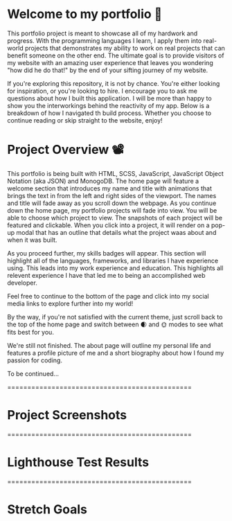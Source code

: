 # Welcome to my portfolio 💼

This portfolio project is meant to showcase all of my hardwork and progress. With  the programming languages I learn, I apply them into real-world projects that demonstrates my ability to work on real projects that can benefit someone on the other end. The ultimate goal is to provide visitors of my website with an amazing user experience that leaves you wondering "how did he do that!" by the end of your sifting journey of my website.

If you're exploring this repository, it is not by chance. You're either looking for inspiration, or you're looking to hire. I encourage you to ask me questions about how I built this application. I will be more than happy to show you the interworkings behind the reactivity of my app. Below is a breakdown of how I navigated th build process. Whether you choose to continue reading or skip straight to the website, enjoy!

# Project Overview 📽️

This portfolio is being built with HTML, SCSS, JavaScript, JavaScript Object Notation (aka JSON) and MonogoDB. The home page will feature a welcome section that introduces my name and title with animations that brings the text in from the left and right sides of the viewport. The names and title will fade away as you scroll down the webpage. As you continue down the home page, my portfolio projects will fade into view. You will be able to choose which project to view. The snapshots of each project will be featured and clickable. When you click into a project, it will render on a pop-up modal that has an outline that details what the project waas about and when it was built.

As you proceed further, my skills badges will appear. This section will highlight all of the  languages, frameworks, and libraries I have experience using. This leads into my work experience and education. This highlights all relevent experience I have that led me to being an accomplished web developer. 

Feel free to continue to the bottom of the page and click into my social media links to explore further into my world!

By the way, if you're not satisfied with the current theme, just scroll back to the top of the home page and switch between 🌒 and 🌞 modes to see what fits best for you.

We're still not finished. The about page will outline my personal life and features a profile picture of me and a short biography about how I found my passion for coding. 

To be continued...

==============================================

# Project Screenshots


==============================================

# Lighthouse Test Results

==============================================

# Stretch Goals
